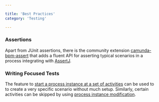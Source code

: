 ```yaml
---

title: 'Best Practices'
category: 'Testing'

---
```


### Assertions

Apart from JUnit assertions, there is the community extension [camunda-bpm-assert](https://github.com/camunda/camunda-bpm-assert) that adds a fluent API for asserting typical scenarios in a process integrating with [AssertJ](https://joel-costigliola.github.io/assertj/).

### Writing Focused Tests

The feature to [start a process instance at a set of activities](ref:#process-engine-process-engine-concepts-starting-a-process-instance-at-any-set-of-activities) can be used to to create a very specific scenario without much setup. Similarly, certain activities can be skipped by using [process instance modification](ref:#cockpit-process-instance-modification).